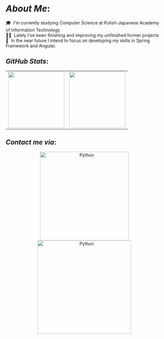 # <b>*About Me*:</b> 
🎓 &nbsp;I'm currently studying Computer Science at Polish-Japanese Academy of Information Technology \
👨‍💻 &nbsp;Lately I've been finishing and improving my unfinished former projects \
🌱 &nbsp;In the near future I intend to focus on developing my skills in Spring Framework and Angular.

## <b>*GitHub Stats*:</b> 
<table>
<tr>
  
  <td>
  <a href="https://github.com/Franek-Antoniak">
  <img align="center" src="https://github-readme-stats.vercel.app/api?username=Franek-Antoniak&show_icons=true&include_all_commits=true&theme=radical&hide_border=true" height="180" />
  </a>
  </td>
    
  <td> 
  <a href="https://github.com/Franek-Antoniak">
  <img align="center" src="https://github-readme-stats.vercel.app/api/top-langs/?username=Franek-Antoniak&layout=compact&theme=radical&hide_border=true" height="180"/>
  </a>
  </td>
    
</tr>
</table>


## <b>*Contact me via*:</b>

<p align="center">
 
<a href="https://pl.linkedin.com/in/franciszek-antoniak?trk=profile-badge">
<img alt="Python" width="285" src="https://img.shields.io/badge/LinkedIn-0077B5?style=for-the-badge&logo=linkedin&logoColor=white">
</a>
<a href="https://discord.gg/YTAsqYEHac">
<img alt="Python" width="300" src="https://discordapp.com/api/guilds/1015389121017040946/widget.png?style=banner2">
</a>
</p>  
